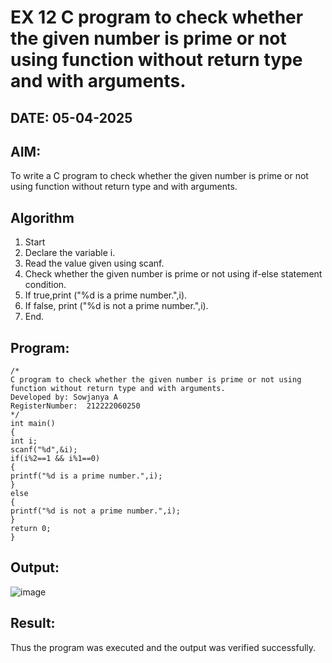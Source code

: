 # EX 12 C program to check whether the given number is prime or not using function without return type and with arguments.
## DATE: 05-04-2025
## AIM:
To write a C program to check whether the given number is prime or not using function without return type and with arguments.

## Algorithm
   
1. Start
2. Declare the variable i.
3. Read the value given using scanf.
4. Check whether the given number is prime or not using if-else statement condition.
5. If true,print ("%d is a prime number.",i).
6. If false, print ("%d is not a prime number.",i).
7. End.
   
## Program:
```
/*
C program to check whether the given number is prime or not using function without return type and with arguments.
Developed by: Sowjanya A
RegisterNumber:  212222060250
*/
int main()
{
int i; 
scanf("%d",&i);
if(i%2==1 && i%1==0)
{
printf("%d is a prime number.",i);
}
else
{
printf("%d is not a prime number.",i);
}
return 0;
} 

```

## Output:

![image](https://github.com/user-attachments/assets/927af063-4635-4b67-8978-d1ad46cb55ed)

## Result:
Thus the program was executed and the output was verified successfully.
